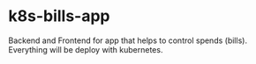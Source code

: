 # k8s-bills-app
Backend and Frontend for app that helps to control spends (bills). Everything will be deploy with kubernetes.
